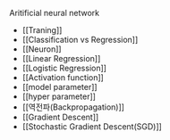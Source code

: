 Aritificial neural network

- [[Traning]]
- [[Classification vs Regression]]
- [[Neuron]]
- [[Linear Regression]]
- [[Logistic Regression]]
- [[Activation function]]
- [[model parameter]]
- [[hyper parameter]]
- [[역전파(Backpropagation)]]
- [[Gradient Descent]]
- [[Stochastic Gradient Descent(SGD)]]